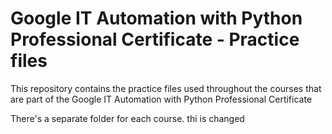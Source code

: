 # Google IT Automation with Python Professional Certificate - Practice files

This repository contains the practice files used throughout the courses that are
part of the Google IT Automation with Python Professional Certificate

There's a separate folder for each course.
thi is changed
